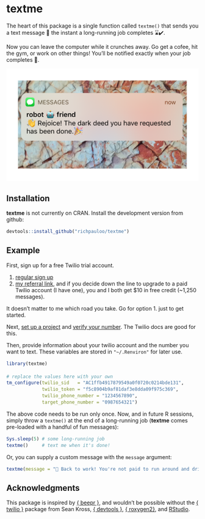 
<!-- README.md is generated from README.Rmd. Please edit that file -->

# textme

<!-- badges: start -->

<!-- badges: end -->

The heart of this package is a single function called `textme()` that
sends you a text message 📱 the instant a long-running job completes ⌛✔️.

Now you can leave the computer while it crunches away. Go get a cofee,
hit the gym, or work on other things\! You’ll be notified exactly when
your job completes 🎉.

![](https://github.com/richpauloo/junkyard/blob/master/img/textme.png?raw=true)

## Installation

<!-- You can install the released version of textme from [CRAN](https://CRAN.R-project.org) with: -->

<!-- ``` r -->

<!-- install.packages("textme") -->

<!-- ``` -->

**textme** is not currently on CRAN. Install the development version
from github:

``` r
devtools::install_github("richpauloo/textme")
```

## Example

First, sign up for a free Twilio trial account.

1.  [regular sign up](https://www.twilio.com/)  
2.  [my referral link](https://www.twilio.com/referral/rIaK9w), and if
    you decide down the line to upgrade to a paid Twilio account (I have
    one), you and I both get $10 in free credit (\~1,250 messages).

It doesn’t matter to me which road you take. Go for option 1. just to
get started.

Next, [set up a
project](https://support.twilio.com/hc/en-us/articles/360011177133-View-and-Create-New-Projects-in-Twilio-Console)
and [verify your
number](https://support.twilio.com/hc/en-us/articles/223180048-Adding-a-Verified-Phone-Number-or-Caller-ID-with-Twilio).
The Twilio docs are good for this.

Then, provide information about your twilio account and the number you
want to text. These variables are stored in `"~/.Renviron"` for later
use.

``` r
library(textme)

# replace the values here with your own
tm_configure(twilio_sid   = "AC1ffb4917879549a0f0720c0214bde131",
             twilio_token = "f5c8904b9af81daf3e8dda09f975c369",
             twilio_phone_number = "1234567890",
             target_phone_number = "0987654321")
```

The above code needs to be run only once. Now, and in future R sessions,
simply throw a `textme()` at the end of a long-running job (**textme**
comes pre-loaded with a handful of fun messages):

``` r
Sys.sleep(5) # some long-running job
textme()     # text me when it's done!
```

Or, you can supply a custom message with the `message` argument:

``` r
textme(message = "👹 Back to work! You're not paid to run around and drink ☕ all day!")
```

## Acknowledgments

This package is inspired by [{ beepr
}](https://www.r-project.org/nosvn/pandoc/beepr.html), and wouldn’t be
possible without the [{ twilio }](https://github.com/seankross/twilio)
package from Sean Kross, [{ devtools
}](https://github.com/r-lib/devtools), [{
roxygen2}](https://github.com/r-lib/roxygen2), and
[RStudio](https://www.rstudio.com/).

